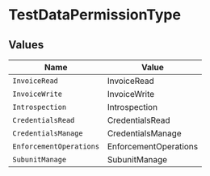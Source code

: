 # TestDataPermissionType


## Values

| Name                    | Value                   |
| ----------------------- | ----------------------- |
| `InvoiceRead`           | InvoiceRead             |
| `InvoiceWrite`          | InvoiceWrite            |
| `Introspection`         | Introspection           |
| `CredentialsRead`       | CredentialsRead         |
| `CredentialsManage`     | CredentialsManage       |
| `EnforcementOperations` | EnforcementOperations   |
| `SubunitManage`         | SubunitManage           |